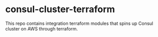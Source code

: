 # consul-cluster-terraform
This repo contains integration terraform modules that spins up Consul cluster on AWS through terraform.
